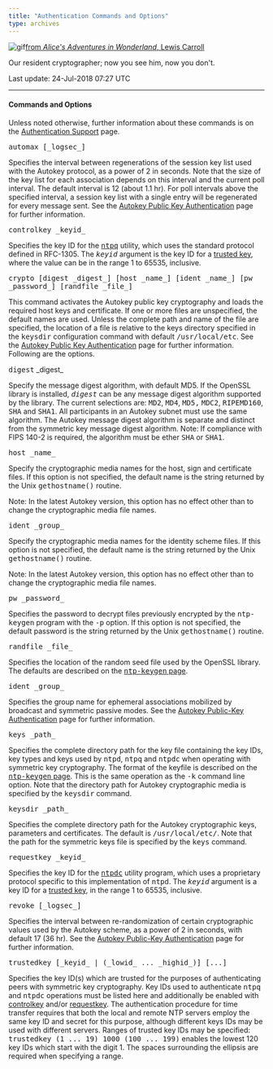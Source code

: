 ```yaml
---
title: "Authentication Commands and Options"
type: archives
---
```


![gif](/archives/pic/alice44.gif)[from _Alice's Adventures in Wonderland_, Lewis Carroll](http://www.eecis.udel.edu/%7emills/pictures.html)

Our resident cryptographer; now you see him, now you don't.

Last update: 24-Jul-2018 07:27 UTC

* * *

#### Commands and Options

Unless noted otherwise, further information about these commands is on the [Authentication Support](/archives/4.2.8-series/authentic) page.

<dt id="automax"><tt>automax [_logsec_]</tt></dt>

Specifies the interval between regenerations of the session key list used with the Autokey protocol, as a power of 2 in seconds. Note that the size of the key list for each association depends on this interval and the current poll interval. The default interval is 12 (about 1.1 hr). For poll intervals above the specified interval, a session key list with a single entry will be regenerated for every message sent. See the [Autokey Public Key Authentication](autokey.html) page for further information.

<dt id="controlkey"><tt>controlkey _keyid_</tt></dt>

Specifies the key ID for the [<tt>ntpq</tt>](ntpq.html) utility, which uses the standard protocol defined in RFC-1305. The <tt>_keyid_</tt> argument is the key ID for a [trusted key](authopt.html#trustedkey), where the value can be in the range 1 to 65535, inclusive.

<dt id="crypto"><tt>crypto [digest _digest_] [host _name_] [ident _name_] [pw _password_] [randfile _file_]</tt></dt>

This command activates the Autokey public key cryptography and loads the required host keys and certificate. If one or more files are unspecified, the default names are used. Unless the complete path and name of the file are specified, the location of a file is relative to the keys directory specified in the <tt>keysdir</tt> configuration command with default <tt>/usr/local/etc</tt>. See the [Autokey Public Key Authentication](autokey.html) page for further information. Following are the options.

<dt><tt>digest</tt> _digest_</dt>

Specify the message digest algorithm, with default MD5. If the OpenSSL library is installed, <tt>_digest_</tt> can be any message digest algorithm supported by the library. The current selections are: <tt>MD2</tt>, <tt>MD4</tt>, <tt>MD5,</tt> <tt>MDC2</tt>, <tt>RIPEMD160</tt>, <tt>SHA</tt> and <tt>SHA1</tt>. All participants in an Autokey subnet must use the same algorithm. The Autokey message digest algorithm is separate and distinct from the symmetric key message digest algorithm. Note: If compliance with FIPS 140-2 is required, the algorithm must be ether <tt>SHA</tt> or <tt>SHA1</tt>.

<dt><tt>host _name_</tt></dt>

Specify the cryptographic media names for the host, sign and certificate files. If this option is not specified, the default name is the string returned by the Unix <tt>gethostname()</tt> routine.

<span class="style1">Note: In the latest Autokey version, this option has no effect other than to change the cryptographic media file names.</span>

<dt><tt>ident _group_</tt></dt>

Specify the cryptographic media names for the identity scheme files. If this option is not specified, the default name is the string returned by the Unix <tt>gethostname()</tt> routine.

<span class="style1">Note: In the latest Autokey version, this option has no effect other than to change the cryptographic media file names.</span>

<dt><tt>pw _password_</tt></dt>

Specifies the password to decrypt files previously encrypted by the <tt>ntp-keygen</tt> program with the <tt>-p</tt> option. If this option is not specified, the default password is the string returned by the Unix <tt>gethostname()</tt> routine.

<dt><tt>randfile _file_</tt></dt>

Specifies the location of the random seed file used by the OpenSSL library. The defaults are described on the [<tt>ntp-keygen</tt> page](keygen.html).

<dt id="ident"><tt>ident _group_</tt></dt>

Specifies the group name for ephemeral associations mobilized by broadcast and symmetric passive modes. See the [Autokey Public-Key Authentication](autokey.html) page for further information.

<dt id="keys"><tt>keys _path_</tt></dt>

Specifies the complete directory path for the key file containing the key IDs, key types and keys used by <tt>ntpd</tt>, <tt>ntpq</tt> and <tt>ntpdc</tt> when operating with symmetric key cryptography. The format of the keyfile is described on the [<tt>ntp-keygen</tt> page](keygen.html). This is the same operation as the <tt>-k</tt> command line option. Note that the directory path for Autokey cryptographic media is specified by the <tt>keysdir</tt> command.

<dt id="keysdir"><tt>keysdir _path_</tt></dt>

Specifies the complete directory path for the Autokey cryptographic keys, parameters and certificates. The default is <tt>/usr/local/etc/</tt>. Note that the path for the symmetric keys file is specified by the <tt>keys</tt> command.

<dt id="requestkey"><tt>requestkey _keyid_</tt></dt>

Specifies the key ID for the [<tt>ntpdc</tt>](ntpdc.html) utility program, which uses a proprietary protocol specific to this implementation of <tt>ntpd</tt>. The <tt>_keyid_</tt> argument is a key ID for a [trusted key](authopt.html#trustedkey), in the range 1 to 65535, inclusive.

<dt id="revoke"><tt>revoke [_logsec_]</tt></dt>

Specifies the interval between re-randomization of certain cryptographic values used by the Autokey scheme, as a power of 2 in seconds, with default 17 (36 hr). See the [Autokey Public-Key Authentication](autokey.html) page for further information.

<dt id="trustedkey"><tt>trustedkey [_keyid_ | (_lowid_ ... _highid_)] [...]</tt></dt>

Specifies the key ID(s) which are trusted for the purposes of authenticating peers with symmetric key cryptography. Key IDs used to authenticate <tt>ntpq</tt> and <tt>ntpdc</tt> operations must be listed here and additionally be enabled with [controlkey](authopt.html#controlkey) and/or [requestkey](authopt.html#requestkey). The authentication procedure for time transfer requires that both the local and remote NTP servers employ the same key ID and secret for this purpose, although different keys IDs may be used with different servers. Ranges of trusted key IDs may be specified: <tt>trustedkey (1 ... 19) 1000 (100 ... 199)</tt> enables the lowest 120 key IDs which start with the digit 1. The spaces surrounding the ellipsis are required when specifying a range.